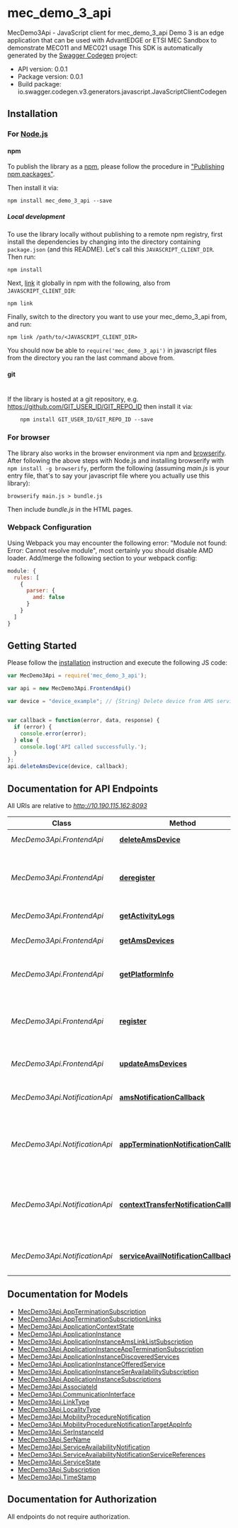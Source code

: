 # mec_demo_3_api

MecDemo3Api - JavaScript client for mec_demo_3_api
Demo 3 is an edge application that can be used with AdvantEDGE or ETSI MEC Sandbox to demonstrate MEC011 and MEC021 usage
This SDK is automatically generated by the [Swagger Codegen](https://github.com/swagger-api/swagger-codegen) project:

- API version: 0.0.1
- Package version: 0.0.1
- Build package: io.swagger.codegen.v3.generators.javascript.JavaScriptClientCodegen

## Installation

### For [Node.js](https://nodejs.org/)

#### npm

To publish the library as a [npm](https://www.npmjs.com/),
please follow the procedure in ["Publishing npm packages"](https://docs.npmjs.com/getting-started/publishing-npm-packages).

Then install it via:

```shell
npm install mec_demo_3_api --save
```

##### Local development

To use the library locally without publishing to a remote npm registry, first install the dependencies by changing 
into the directory containing `package.json` (and this README). Let's call this `JAVASCRIPT_CLIENT_DIR`. Then run:

```shell
npm install
```

Next, [link](https://docs.npmjs.com/cli/link) it globally in npm with the following, also from `JAVASCRIPT_CLIENT_DIR`:

```shell
npm link
```

Finally, switch to the directory you want to use your mec_demo_3_api from, and run:

```shell
npm link /path/to/<JAVASCRIPT_CLIENT_DIR>
```

You should now be able to `require('mec_demo_3_api')` in javascript files from the directory you ran the last 
command above from.

#### git
#
If the library is hosted at a git repository, e.g.
https://github.com/GIT_USER_ID/GIT_REPO_ID
then install it via:

```shell
    npm install GIT_USER_ID/GIT_REPO_ID --save
```

### For browser

The library also works in the browser environment via npm and [browserify](http://browserify.org/). After following
the above steps with Node.js and installing browserify with `npm install -g browserify`,
perform the following (assuming *main.js* is your entry file, that's to say your javascript file where you actually 
use this library):

```shell
browserify main.js > bundle.js
```

Then include *bundle.js* in the HTML pages.

### Webpack Configuration

Using Webpack you may encounter the following error: "Module not found: Error:
Cannot resolve module", most certainly you should disable AMD loader. Add/merge
the following section to your webpack config:

```javascript
module: {
  rules: [
    {
      parser: {
        amd: false
      }
    }
  ]
}
```

## Getting Started

Please follow the [installation](#installation) instruction and execute the following JS code:

```javascript
var MecDemo3Api = require('mec_demo_3_api');

var api = new MecDemo3Api.FrontendApi()

var device = "device_example"; // {String} Delete device from AMS service resource


var callback = function(error, data, response) {
  if (error) {
    console.error(error);
  } else {
    console.log('API called successfully.');
  }
};
api.deleteAmsDevice(device, callback);

```

## Documentation for API Endpoints

All URIs are relative to *http://10.190.115.162:8093*

Class | Method | HTTP request | Description
------------ | ------------- | ------------- | -------------
*MecDemo3Api.FrontendApi* | [**deleteAmsDevice**](docs/FrontendApi.md#deleteAmsDevice) | **DELETE** /service/ams/delete/{device} | Delete an AMS device
*MecDemo3Api.FrontendApi* | [**deregister**](docs/FrontendApi.md#deregister) | **DELETE** /info/application/delete | Deregister with MEC Platform and delete associated resources
*MecDemo3Api.FrontendApi* | [**getActivityLogs**](docs/FrontendApi.md#getActivityLogs) | **GET** /info/logs | Returns activity logs
*MecDemo3Api.FrontendApi* | [**getAmsDevices**](docs/FrontendApi.md#getAmsDevices) | **GET** /info/ams | Returns the list of AMS Devices
*MecDemo3Api.FrontendApi* | [**getPlatformInfo**](docs/FrontendApi.md#getPlatformInfo) | **GET** /info/application | Returns the application dynamic information
*MecDemo3Api.FrontendApi* | [**register**](docs/FrontendApi.md#register) | **POST** /register/app | Register with MEC Platform and create necessary resources
*MecDemo3Api.FrontendApi* | [**updateAmsDevices**](docs/FrontendApi.md#updateAmsDevices) | **PUT** /service/ams/update/{device} | Updates the list of AMS devices
*MecDemo3Api.NotificationApi* | [**amsNotificationCallback**](docs/NotificationApi.md#amsNotificationCallback) | **POST** /services/callback/amsevent | Callback endpoint for AMS Notifications
*MecDemo3Api.NotificationApi* | [**appTerminationNotificationCallback**](docs/NotificationApi.md#appTerminationNotificationCallback) | **POST** /application/termination | Callback endpoint for MEC011 app-termination notifications
*MecDemo3Api.NotificationApi* | [**contextTransferNotificationCallback**](docs/NotificationApi.md#contextTransferNotificationCallback) | **POST** /application/transfer | Callback endpoint for MEC021 context-state transfer notification
*MecDemo3Api.NotificationApi* | [**serviceAvailNotificationCallback**](docs/NotificationApi.md#serviceAvailNotificationCallback) | **POST** /services/callback/service-availability | Callback endpoint for MEC011 Notifications


## Documentation for Models

 - [MecDemo3Api.AppTerminationSubscription](docs/AppTerminationSubscription.md)
 - [MecDemo3Api.AppTerminationSubscriptionLinks](docs/AppTerminationSubscriptionLinks.md)
 - [MecDemo3Api.ApplicationContextState](docs/ApplicationContextState.md)
 - [MecDemo3Api.ApplicationInstance](docs/ApplicationInstance.md)
 - [MecDemo3Api.ApplicationInstanceAmsLinkListSubscription](docs/ApplicationInstanceAmsLinkListSubscription.md)
 - [MecDemo3Api.ApplicationInstanceAppTerminationSubscription](docs/ApplicationInstanceAppTerminationSubscription.md)
 - [MecDemo3Api.ApplicationInstanceDiscoveredServices](docs/ApplicationInstanceDiscoveredServices.md)
 - [MecDemo3Api.ApplicationInstanceOfferedService](docs/ApplicationInstanceOfferedService.md)
 - [MecDemo3Api.ApplicationInstanceSerAvailabilitySubscription](docs/ApplicationInstanceSerAvailabilitySubscription.md)
 - [MecDemo3Api.ApplicationInstanceSubscriptions](docs/ApplicationInstanceSubscriptions.md)
 - [MecDemo3Api.AssociateId](docs/AssociateId.md)
 - [MecDemo3Api.CommunicationInterface](docs/CommunicationInterface.md)
 - [MecDemo3Api.LinkType](docs/LinkType.md)
 - [MecDemo3Api.LocalityType](docs/LocalityType.md)
 - [MecDemo3Api.MobilityProcedureNotification](docs/MobilityProcedureNotification.md)
 - [MecDemo3Api.MobilityProcedureNotificationTargetAppInfo](docs/MobilityProcedureNotificationTargetAppInfo.md)
 - [MecDemo3Api.SerInstanceId](docs/SerInstanceId.md)
 - [MecDemo3Api.SerName](docs/SerName.md)
 - [MecDemo3Api.ServiceAvailabilityNotification](docs/ServiceAvailabilityNotification.md)
 - [MecDemo3Api.ServiceAvailabilityNotificationServiceReferences](docs/ServiceAvailabilityNotificationServiceReferences.md)
 - [MecDemo3Api.ServiceState](docs/ServiceState.md)
 - [MecDemo3Api.Subscription](docs/Subscription.md)
 - [MecDemo3Api.TimeStamp](docs/TimeStamp.md)


## Documentation for Authorization

 All endpoints do not require authorization.

